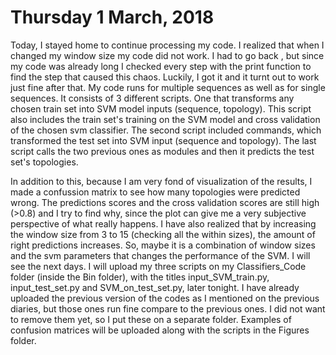# Thursday 1 March, 2018

Today, I stayed home to continue processing my code. I realized that when I changed my window size my code did not work. I had to go back , 
but since my code was already long I checked every step with the print function to find the step that caused this chaos. Luckily, I got it
and it turnt out to work just fine after that. My code runs for multiple sequences as well as for single sequences. It consists of 3 different
scripts. One that transforms any chosen train set into SVM model inputs (sequence, topology). This script also includes the train set's training on
the SVM model and cross validation of the chosen svm classifier. The second script included commands, which transformed the test set into
SVM input (sequence and topology). The last script calls the two previous ones as modules and then it predicts the test set's topologies.

In addition to this, because I am very fond of visualization of the results, I made a confussion matrix to see how many topologies were 
predicted wrong. The predictions scores and the cross validation scores are still high (>0.8) and I try to find why, since the plot  can give me
a very subjective perspective of what really happens. I have also realized that by increasing the window size from 3 to 15 (checking all the
within sizes), the amount of right predictions increases. So, maybe it is a combination of window sizes and the svm parameters that 
changes the performance of the SVM. I will see the next days. I will upload my three scripts on my Classifiers_Code folder (inside the Bin 
folder), with the titles input_SVM_train.py, input_test_set.py and SVM_on_test_set.py, later tonight. I have already uploaded the previous version of the
codes as I mentioned on the previous diaries, but those ones run fine compare to the previous ones. I did not want to remove them yet, so I put these on a separate folder. Examples of confusion matrices will be uploaded along with the scripts in the Figures folder.
